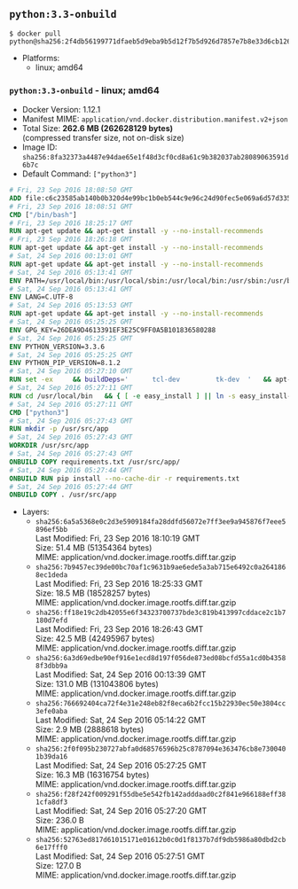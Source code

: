 ## `python:3.3-onbuild`

```console
$ docker pull python@sha256:2f4db56199771dfaeb5d9eba9b5d12f7b5d926d7857e7b8e33d6cb126aa883ec
```

-	Platforms:
	-	linux; amd64

### `python:3.3-onbuild` - linux; amd64

-	Docker Version: 1.12.1
-	Manifest MIME: `application/vnd.docker.distribution.manifest.v2+json`
-	Total Size: **262.6 MB (262628129 bytes)**  
	(compressed transfer size, not on-disk size)
-	Image ID: `sha256:8fa32373a4487e94dae65e1f48d3cf0cd8a61c9b382037ab28089063591d6b7c`
-	Default Command: `["python3"]`

```dockerfile
# Fri, 23 Sep 2016 18:08:50 GMT
ADD file:c6c23585ab140b0b320d4e99bc1b0eb544c9e96c24d90fec5e069a6d57d335ca in / 
# Fri, 23 Sep 2016 18:08:51 GMT
CMD ["/bin/bash"]
# Fri, 23 Sep 2016 18:25:17 GMT
RUN apt-get update && apt-get install -y --no-install-recommends 		ca-certificates 		curl 		wget 	&& rm -rf /var/lib/apt/lists/*
# Fri, 23 Sep 2016 18:26:18 GMT
RUN apt-get update && apt-get install -y --no-install-recommends 		bzr 		git 		mercurial 		openssh-client 		subversion 				procps 	&& rm -rf /var/lib/apt/lists/*
# Sat, 24 Sep 2016 00:13:01 GMT
RUN apt-get update && apt-get install -y --no-install-recommends 		autoconf 		automake 		bzip2 		file 		g++ 		gcc 		imagemagick 		libbz2-dev 		libc6-dev 		libcurl4-openssl-dev 		libdb-dev 		libevent-dev 		libffi-dev 		libgeoip-dev 		libglib2.0-dev 		libjpeg-dev 		libkrb5-dev 		liblzma-dev 		libmagickcore-dev 		libmagickwand-dev 		libmysqlclient-dev 		libncurses-dev 		libpng-dev 		libpq-dev 		libreadline-dev 		libsqlite3-dev 		libssl-dev 		libtool 		libwebp-dev 		libxml2-dev 		libxslt-dev 		libyaml-dev 		make 		patch 		xz-utils 		zlib1g-dev 	&& rm -rf /var/lib/apt/lists/*
# Sat, 24 Sep 2016 05:13:41 GMT
ENV PATH=/usr/local/bin:/usr/local/sbin:/usr/local/bin:/usr/sbin:/usr/bin:/sbin:/bin
# Sat, 24 Sep 2016 05:13:41 GMT
ENV LANG=C.UTF-8
# Sat, 24 Sep 2016 05:13:53 GMT
RUN apt-get update && apt-get install -y --no-install-recommends 		tcl 		tk 	&& rm -rf /var/lib/apt/lists/*
# Sat, 24 Sep 2016 05:25:25 GMT
ENV GPG_KEY=26DEA9D4613391EF3E25C9FF0A5B101836580288
# Sat, 24 Sep 2016 05:25:25 GMT
ENV PYTHON_VERSION=3.3.6
# Sat, 24 Sep 2016 05:25:25 GMT
ENV PYTHON_PIP_VERSION=8.1.2
# Sat, 24 Sep 2016 05:27:10 GMT
RUN set -ex 	&& buildDeps=' 		tcl-dev 		tk-dev 	' 	&& apt-get update && apt-get install -y $buildDeps --no-install-recommends && rm -rf /var/lib/apt/lists/* 		&& wget -O python.tar.xz "https://www.python.org/ftp/python/${PYTHON_VERSION%%[a-z]*}/Python-$PYTHON_VERSION.tar.xz" 	&& wget -O python.tar.xz.asc "https://www.python.org/ftp/python/${PYTHON_VERSION%%[a-z]*}/Python-$PYTHON_VERSION.tar.xz.asc" 	&& export GNUPGHOME="$(mktemp -d)" 	&& gpg --keyserver ha.pool.sks-keyservers.net --recv-keys "$GPG_KEY" 	&& gpg --batch --verify python.tar.xz.asc python.tar.xz 	&& rm -r "$GNUPGHOME" python.tar.xz.asc 	&& mkdir -p /usr/src/python 	&& tar -xJC /usr/src/python --strip-components=1 -f python.tar.xz 	&& rm python.tar.xz 		&& cd /usr/src/python 	&& ./configure 		--enable-loadable-sqlite-extensions 		--enable-shared 	&& make -j$(nproc) 	&& make install 	&& ldconfig 		&& if [ ! -e /usr/local/bin/pip3 ]; then : 		&& wget -O /tmp/get-pip.py 'https://bootstrap.pypa.io/get-pip.py' 		&& python3 /tmp/get-pip.py "pip==$PYTHON_PIP_VERSION" 		&& rm /tmp/get-pip.py 	; fi 	&& pip3 install --no-cache-dir --upgrade --force-reinstall "pip==$PYTHON_PIP_VERSION" 	&& [ "$(pip list |tac|tac| awk -F '[ ()]+' '$1 == "pip" { print $2; exit }')" = "$PYTHON_PIP_VERSION" ] 		&& find /usr/local -depth 		\( 			\( -type d -a -name test -o -name tests \) 			-o 			\( -type f -a -name '*.pyc' -o -name '*.pyo' \) 		\) -exec rm -rf '{}' + 	&& apt-get purge -y --auto-remove $buildDeps 	&& rm -rf /usr/src/python ~/.cache
# Sat, 24 Sep 2016 05:27:11 GMT
RUN cd /usr/local/bin 	&& { [ -e easy_install ] || ln -s easy_install-* easy_install; } 	&& ln -s idle3 idle 	&& ln -s pydoc3 pydoc 	&& ln -s python3 python 	&& ln -s python3-config python-config
# Sat, 24 Sep 2016 05:27:11 GMT
CMD ["python3"]
# Sat, 24 Sep 2016 05:27:43 GMT
RUN mkdir -p /usr/src/app
# Sat, 24 Sep 2016 05:27:43 GMT
WORKDIR /usr/src/app
# Sat, 24 Sep 2016 05:27:43 GMT
ONBUILD COPY requirements.txt /usr/src/app/
# Sat, 24 Sep 2016 05:27:44 GMT
ONBUILD RUN pip install --no-cache-dir -r requirements.txt
# Sat, 24 Sep 2016 05:27:44 GMT
ONBUILD COPY . /usr/src/app
```

-	Layers:
	-	`sha256:6a5a5368e0c2d3e5909184fa28ddfd56072e7ff3ee9a945876f7eee5896ef5bb`  
		Last Modified: Fri, 23 Sep 2016 18:10:19 GMT  
		Size: 51.4 MB (51354364 bytes)  
		MIME: application/vnd.docker.image.rootfs.diff.tar.gzip
	-	`sha256:7b9457ec39de00bc70af1c9631b9ae6ede5a3ab715e6492c0a2641868ec1deda`  
		Last Modified: Fri, 23 Sep 2016 18:25:33 GMT  
		Size: 18.5 MB (18528257 bytes)  
		MIME: application/vnd.docker.image.rootfs.diff.tar.gzip
	-	`sha256:ff18e19c2db42055e6f34323700737bde3c819b413997cddace2c1b7180d7efd`  
		Last Modified: Fri, 23 Sep 2016 18:26:43 GMT  
		Size: 42.5 MB (42495967 bytes)  
		MIME: application/vnd.docker.image.rootfs.diff.tar.gzip
	-	`sha256:6a3d69edbe90ef916e1ecd8d197f056de873ed08bcfd55a1cd0b43588f3dbb9a`  
		Last Modified: Sat, 24 Sep 2016 00:13:39 GMT  
		Size: 131.0 MB (131043806 bytes)  
		MIME: application/vnd.docker.image.rootfs.diff.tar.gzip
	-	`sha256:766692404ca72f4e31e248eb82f8eca6b2fcc15b22930ec50e3804cc3efe0aba`  
		Last Modified: Sat, 24 Sep 2016 05:14:22 GMT  
		Size: 2.9 MB (2888618 bytes)  
		MIME: application/vnd.docker.image.rootfs.diff.tar.gzip
	-	`sha256:2f0f095b230727abfa0d68576596b25c8787094e363476cb8e7300401b39da16`  
		Last Modified: Sat, 24 Sep 2016 05:27:25 GMT  
		Size: 16.3 MB (16316754 bytes)  
		MIME: application/vnd.docker.image.rootfs.diff.tar.gzip
	-	`sha256:f28f242f009291f55dbe5e542fb142adddaad0c2f841e966188eff381cfa8df3`  
		Last Modified: Sat, 24 Sep 2016 05:27:20 GMT  
		Size: 236.0 B  
		MIME: application/vnd.docker.image.rootfs.diff.tar.gzip
	-	`sha256:52763ed817d61015171e01612b0c0d1f8137b7df9db5986a80dbd2cb6e17fff0`  
		Last Modified: Sat, 24 Sep 2016 05:27:51 GMT  
		Size: 127.0 B  
		MIME: application/vnd.docker.image.rootfs.diff.tar.gzip
